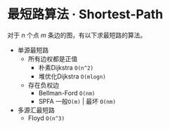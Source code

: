 # 最短路算法 · Shortest-Path

对于 $n$ 个点 $m$ 条边的图，有以下求最短路的算法。

- 单源最短路
	- 所有边权都是正值
		- 朴素Dijkstra `O(n^2)`
		- 堆优化Dijkstra `O(mlogn)`
	- 存在负权边
		- Bellman-Ford `O(nm)`
		- SPFA 一般`O(m)` | 最坏 `O(nm)`
- 多源汇最短路
	- Floyd `O(n^3)`